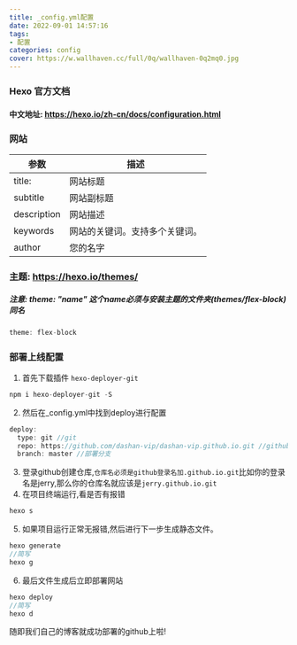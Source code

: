 ```yaml
---
title: _config.yml配置
date: 2022-09-01 14:57:16
tags: 
- 配置
categories: config
cover: https://w.wallhaven.cc/full/0q/wallhaven-0q2mq0.jpg
---
```


### Hexo 官方文档
#### 中文地址: https://hexo.io/zh-cn/docs/configuration.html

### 网站
|  参数    |  描述  |
|  ----   |  ---- |
| title:  | 网站标题 |
| subtitle  | 网站副标题 |
| description  | 网站描述 |
| keywords  | 网站的关键词。支持多个关键词。 |
| author  | 您的名字 |


### 主题: https://hexo.io/themes/
##### 注意: theme: "name" 这个name必须与安装主题的文件夹(themes/flex-block)同名
```javascript
theme: flex-block
```



### 部署上线配置
1. 首先下载插件 `hexo-deployer-git`
```javascript
npm i hexo-deployer-git -S
```
2. 然后在_config.yml中找到deploy进行配置
```javascript
deploy:
  type: git //git 
  repo: https://github.com/dashan-vip/dashan-vip.github.io.git //github地址
  branch: master //部署分支
```
3. 登录github创建仓库,` 仓库名必须是github登录名加.github.io.git `比如你的登录名是jerry,那么你的仓库名就应该是` jerry.github.io.git `
4. 在项目终端运行,看是否有报错
```javascript
hexo s
```
5. 如果项目运行正常无报错,然后进行下一步生成静态文件。
```javascript
hexo generate
//简写
hexo g
```
6. 最后文件生成后立即部署网站
```javascript
hexo deploy
//简写
hexo d
```
随即我们自己的博客就成功部署的github上啦!

